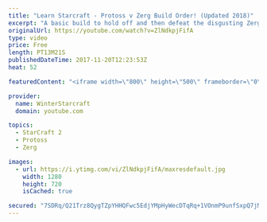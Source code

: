 ```yaml
---
title: "Learn Starcraft - Protoss v Zerg Build Order! (Updated 2018)"
excerpt: "A basic build to hold off and then defeat the disgusting Zerg! Meant for lower level players who have little direction, not for high level players looking for the dankest meta :) -- Watch live at https://www.twitch.tv/wintergaming"
originalUrl: https://youtube.com/watch?v=ZlNdkpjFifA
type: video
price: Free
length: PT13M21S
publishedDateTime: 2017-11-20T12:23:53Z
heat: 52

featuredContent: "<iframe width=\"800\" height=\"500\" frameborder=\"0\" src=\"https://www.youtube.com/embed/ZlNdkpjFifA\" allow=\"accelerometer; autoplay; encrypted-media; gyroscope; picture-in-picture\" allowfullscreen></iframe>"

provider:
  name: WinterStarcraft
  domain: youtube.com

topics:
  - StarCraft 2
  - Protoss
  - Zerg

images:
  - url: https://i.ytimg.com/vi/ZlNdkpjFifA/maxresdefault.jpg
    width: 1280
    height: 720
    isCached: true

secured: "7SDRq/Q21Trz8QygTZpYHHQFwc5EdjYMpHyWecDTqRq+1VOnmP9unfSxpQ7jMrq8SjKGm+IyrSu5h/yy7bAAJrl3O66AItfnEahEPkMUEpW6hSg0IYgVf5TYhhoNgO3IThxo9Z9BDE98XY6zVFEpvTOdmR/HQYRUY6/pr8dI5P73eD4Qx0AjG7NSvDDiMGZkqHRkY1BXGvF9biLB5XotvnemJdGfcPWfnVheVeXjRsvAc6M1RGRIBnbHl2T448WA5XdlEjatdplY2Sd98r1GzA1F98sBVtNRN7mi66VF8LmP744x2sBIhcUKFCtX0TIDnCWcMWs55WpdrU4h2LEqVxAVg+ffZa+Y6cdL7YBkk4Ly5eGlZdOfWIK+6bxgEDt8F5oQUiOylKG+CLfUT1FNounGmBBjQYOYSj2R4R65GUM=;bm8+AfH7TjwFdX9AySDuEA=="
---
```


